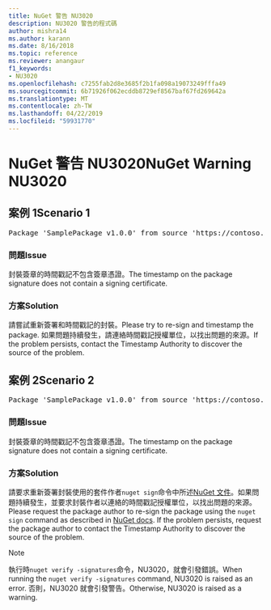 ```yaml
---
title: NuGet 警告 NU3020
description: NU3020 警告的程式碼
author: mishra14
ms.author: karann
ms.date: 8/16/2018
ms.topic: reference
ms.reviewer: anangaur
f1_keywords:
- NU3020
ms.openlocfilehash: c7255fab2d8e3685f2b1fa098a19073249fffa49
ms.sourcegitcommit: 6b71926f062ecddb8729ef8567baf67fd269642a
ms.translationtype: MT
ms.contentlocale: zh-TW
ms.lasthandoff: 04/22/2019
ms.locfileid: "59931770"
---
```

# <a name="nuget-warning-nu3020"></a><span data-ttu-id="4cea5-103">NuGet 警告 NU3020</span><span class="sxs-lookup"><span data-stu-id="4cea5-103">NuGet Warning NU3020</span></span>

## <a name="scenario-1"></a><span data-ttu-id="4cea5-104">案例 1</span><span class="sxs-lookup"><span data-stu-id="4cea5-104">Scenario 1</span></span>

<pre>Package 'SamplePackage v1.0.0' from source 'https://contoso.com/index.json': The timestamp does not have a signing certificate.</pre>

### <a name="issue"></a><span data-ttu-id="4cea5-105">問題</span><span class="sxs-lookup"><span data-stu-id="4cea5-105">Issue</span></span>

<span data-ttu-id="4cea5-106">封裝簽章的時間戳記不包含簽章憑證。</span><span class="sxs-lookup"><span data-stu-id="4cea5-106">The timestamp on the package signature does not contain a signing certificate.</span></span>


### <a name="solution"></a><span data-ttu-id="4cea5-107">方案</span><span class="sxs-lookup"><span data-stu-id="4cea5-107">Solution</span></span>

<span data-ttu-id="4cea5-108">請嘗試重新簽署和時間戳記的封裝。</span><span class="sxs-lookup"><span data-stu-id="4cea5-108">Please try to re-sign and timestamp the package.</span></span> <span data-ttu-id="4cea5-109">如果問題持續發生，請連絡時間戳記授權單位，以找出問題的來源。</span><span class="sxs-lookup"><span data-stu-id="4cea5-109">If the problem persists, contact the Timestamp Authority to discover the source of the problem.</span></span>



## <a name="scenario-2"></a><span data-ttu-id="4cea5-110">案例 2</span><span class="sxs-lookup"><span data-stu-id="4cea5-110">Scenario 2</span></span>

<pre>Package 'SamplePackage v1.0.0' from source 'https://contoso.com/index.json': The primary signature's timestamp does not have a signing certificate.</pre>

### <a name="issue"></a><span data-ttu-id="4cea5-111">問題</span><span class="sxs-lookup"><span data-stu-id="4cea5-111">Issue</span></span>

<span data-ttu-id="4cea5-112">封裝簽章的時間戳記不包含簽章憑證。</span><span class="sxs-lookup"><span data-stu-id="4cea5-112">The timestamp on the package signature does not contain a signing certificate.</span></span>


### <a name="solution"></a><span data-ttu-id="4cea5-113">方案</span><span class="sxs-lookup"><span data-stu-id="4cea5-113">Solution</span></span>

<span data-ttu-id="4cea5-114">請要求重新簽署封裝使用的套件作者`nuget sign`命令中所述[NuGet 文件](https://docs.microsoft.com/en-us/nuget/create-packages/sign-a-package)。如果問題持續發生，並要求封裝作者以連絡的時間戳記授權單位，以找出問題的來源。</span><span class="sxs-lookup"><span data-stu-id="4cea5-114">Please request the package author to re-sign the package using the `nuget sign` command as described in [NuGet docs](https://docs.microsoft.com/en-us/nuget/create-packages/sign-a-package). If the problem persists, request the package author to contact the Timestamp Authority to discover the source of the problem.</span></span>


> [!Note]
> <span data-ttu-id="4cea5-115">執行時`nuget verify -signatures`命令，NU3020，就會引發錯誤。</span><span class="sxs-lookup"><span data-stu-id="4cea5-115">When running the `nuget verify -signatures` command, NU3020 is raised as an error.</span></span> <span data-ttu-id="4cea5-116">否則，NU3020 就會引發警告。</span><span class="sxs-lookup"><span data-stu-id="4cea5-116">Otherwise, NU3020 is raised as a warning.</span></span>